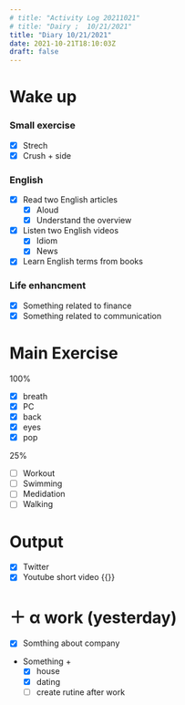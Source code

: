 ```yaml
---
# title: "Activity Log 20211021"
# title: "Dairy ;  10/21/2021"
title: "Diary 10/21/2021"
date: 2021-10-21T18:10:03Z
draft: false
---
```


# Wake up

### Small exercise

- [x] Strech
- [x] Crush + side

### English

- [x] Read two English articles
  - [x] Aloud
  - [x] Understand the overview
- [x] Listen two English videos
  - [x] Idiom
  - [x] News
- [x] Learn English terms from books

### Life enhancment

- [x] Something related to finance
- [x] Something related to communication

# Main Exercise

100%

- [x] breath
- [x] PC
- [x] back
- [x] eyes
- [x] pop

25%

- [ ] Workout
- [ ] Swimming
- [ ] Medidation
- [ ] Walking

# Output

- [x] Twitter
- [x] Youtube short video {{<youtube P8X_cWHEV5E>}}

# ＋ α work (yesterday)

- [x] Somthing about company
- Something +
  - [x] house
  - [x] dating
  - [ ] create rutine after work
